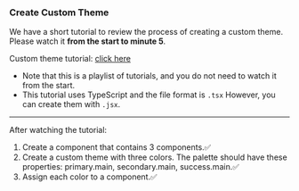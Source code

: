 ### Create Custom Theme

We have a short tutorial to review the process of creating a custom theme. Please watch it **from the start to minute 5**.

Custom theme tutorial: [click here](https://youtu.be/ZyQlpX7lCRE?si=0CZeitjbg04FMO6U)

- Note that this is a playlist of tutorials, and you do not need to watch it from the start.
- This tutorial uses TypeScript and the file format is `.tsx` However, you can create them with `.jsx`.

---

After watching the tutorial:

1. Create a component that contains 3 <Box> components.✅
2. Create a custom theme with three colors. The palette should have these properties: primary.main, secondary.main, success.main.✅
3. Assign each color to a <Box> component.✅
